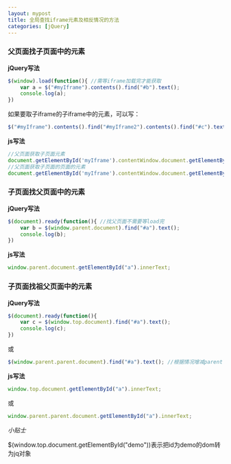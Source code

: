 ```yaml
---
layout: mypost
title: 全局查找iframe元素及相反情况的方法
categories: [jQuery]
---
```


### 父页面找子页面中的元素
**jQuery写法**
```javascript
$(window).load(function(){ //需等iframe加载完才能获取
    var a = $("#myIframe").contents().find("#b").text();
    console.log(a);
})
```
如果要取子iframe的子iframe中的元素，可以写：
```javascript
$("#myIframe").contents().find("#myIframe2").contents().find("#c").text();
```
**js写法**
```javascript
//父页面获取子页面元素
document.getElementById('myIframe').contentWindow.document.getElementById("b").innerText;
//父页面获取子页面的页面的元素
document.getElementById('myIframe').contentWindow.document.getElementById('myIframe2').contentWindow.document.getElementById("c").innerText;
```

### 子页面找父页面中的元素
**jQuery写法**
```javascript
$(document).ready(function(){ //找父页面不需要等load完
    var b = $(window.parent.document).find("#a").text();
    console.log(b);
})
```
**js写法**
```javascript
window.parent.document.getElementById("a").innerText;
```

### 子页面找祖父页面中的元素
**jQuery写法**
```javascript
$(document).ready(function(){
    var c = $(window.top.document).find("#a").text();
    console.log(c);
})
```
或
```javascript
$(window.parent.parent.document).find("#a").text(); //根据情况增减parent
```
**js写法**
```javascript
window.top.document.getElementById("a").innerText;
```
或
```javascript
window.parent.parent.document.getElementById("a").innerText;
```


*小贴士*

$(window.top.document.getElementById("demo"))表示把id为demo的dom转为jq对象
